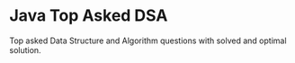 # Java Top Asked DSA
Top asked Data Structure and Algorithm questions with solved and optimal solution.
